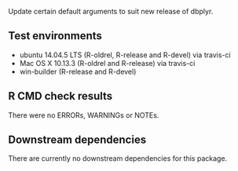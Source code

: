 Update certain default arguments to suit new release of dbplyr.

## Test environments
* ubuntu 14.04.5 LTS (R-oldrel, R-release and R-devel) via travis-ci
* Mac OS X 10.13.3 (R-oldrel and R-release) via travis-ci
* win-builder (R-release and R-devel)

## R CMD check results
There were no ERRORs, WARNINGs or NOTEs.

## Downstream dependencies
There are currently no downstream dependencies for this package.
